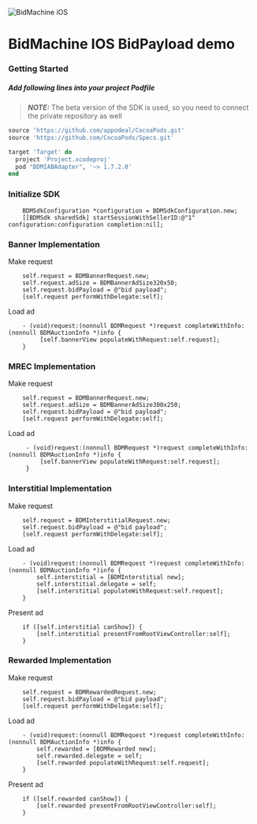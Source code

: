 ![BidMachine iOS](https://appodeal-ios.s3-us-west-1.amazonaws.com/docs/bidmachine.png)

# BidMachine IOS BidPayload demo

### Getting Started

##### Add following lines into your project Podfile

> **_NOTE:_** The beta version of the SDK is used, so you need to connect the private repository as well

```ruby
source 'https://github.com/appodeal/CocoaPods.git'
source 'https://github.com/CocoaPods/Specs.git'

target 'Target' do
  project 'Project.xcodeproj'
  pod "BDMIABAdapter", '~> 1.7.2.0'
end
```

### Initialize SDK

```objc
    BDMSdkConfiguration *configuration = BDMSdkConfiguration.new;
    [[BDMSdk sharedSdk] startSessionWithSellerID:@"1" configuration:configuration completion:nil];
```

### Banner Implementation

Make request

```objc
    self.request = BDMBannerRequest.new;
    self.request.adSize = BDMBannerAdSize320x50;
    self.request.bidPayload = @"bid payload";
    [self.request performWithDelegate:self];
```

Load ad

```objc
    - (void)request:(nonnull BDMRequest *)request completeWithInfo:(nonnull BDMAuctionInfo *)info {
         [self.bannerView populateWithRequest:self.request];
    }
```

### MREC Implementation

Make request

```objc
    self.request = BDMBannerRequest.new;
    self.request.adSize = BDMBannerAdSize300x250;
    self.request.bidPayload = @"bid payload";
    [self.request performWithDelegate:self];
```

Load ad

```objc
     - (void)request:(nonnull BDMRequest *)request completeWithInfo:(nonnull BDMAuctionInfo *)info {
         [self.bannerView populateWithRequest:self.request];
     }
```

### Interstitial Implementation

Make request

```objc
    self.request = BDMInterstitialRequest.new;
    self.request.bidPayload = @"bid payload";
    [self.request performWithDelegate:self];
```

Load ad

```objc
    - (void)request:(nonnull BDMRequest *)request completeWithInfo:(nonnull BDMAuctionInfo *)info {
        self.interstitial = [BDMInterstitial new];
        self.interstitial.delegate = self;
        [self.interstitial populateWithRequest:self.request];
    }
```

Present ad

```objc
    if ([self.interstitial canShow]) {
        [self.interstitial presentFromRootViewController:self];
    }
```

### Rewarded Implementation

Make request

```objc
    self.request = BDMRewardedRequest.new;
    self.request.bidPayload = @"bid payload";
    [self.request performWithDelegate:self];
```

Load ad

```objc
    - (void)request:(nonnull BDMRequest *)request completeWithInfo:(nonnull BDMAuctionInfo *)info {
        self.rewarded = [BDMRewarded new];
        self.rewarded.delegate = self;
        [self.rewarded populateWithRequest:self.request];
    }
```

Present ad

```objc
    if ([self.rewarded canShow]) {
        [self.rewarded presentFromRootViewController:self];
    }
```

